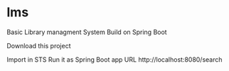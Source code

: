 # lms
Basic Library managment System Build on Spring Boot

Download this project

Import in STS
Run it as Spring Boot app
URL
http://localhost:8080/search
